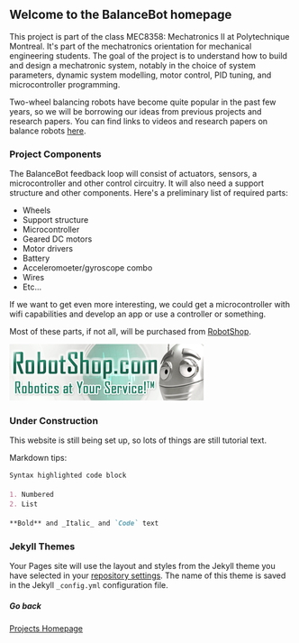 ﻿## Welcome to the BalanceBot homepage

This project is part of the class MEC8358: Mechatronics II at Polytechnique Montreal. It's part of the mechatronics orientation for mechanical engineering students. The goal of the project is to understand how to build and design a mechatronic system, notably in the choice of system parameters, dynamic system modelling, motor control, PID tuning, and microcontroller programming.

Two-wheel balancing robots have become quite popular in the past few years, so we will be borrowing our ideas from previous projects and research papers. You can find links to videos and research papers on balance robots [here](references).

### Project Components

The BalanceBot feedback loop will consist of actuators, sensors, a microcontroller and other control circuitry. It will also need a support structure and other components. Here's a preliminary list of required parts:

- Wheels
- Support structure
- Microcontroller
- Geared DC motors
- Motor drivers
- Battery
- Acceleromoeter/gyroscope combo
- Wires
- Etc...

If we want to get even more interesting, we could get a microcontroller with wifi capabilities and develop an app or use a controller or something.

Most of these parts, if not all, will be purchased from [RobotShop](https://www.robotshop.com).

![Image](Pictures/robotshop-logo-345x100-en.gif)

### Under Construction

This website is still being set up, so lots of things are still tutorial text.

Markdown tips:

```markdown
Syntax highlighted code block

1. Numbered
2. List

**Bold** and _Italic_ and `Code` text
```

### Jekyll Themes

Your Pages site will use the layout and styles from the Jekyll theme you have selected in your [repository settings](https://github.com/vashmata/BalanceBot/settings). The name of this theme is saved in the Jekyll `_config.yml` configuration file.

##### Go back

[Projects Homepage](https://vashmata.github.io)
